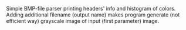 Simple BMP-file parser printing headers' info and histogram of colors.<br/>
Adding additional filename (output name) makes program generate (not efficient way) grayscale image of input (first parameter) image.